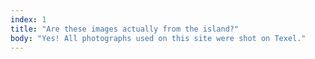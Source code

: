 ```yaml
---
index: 1
title: "Are these images actually from the island?"
body: "Yes! All photographs used on this site were shot on Texel."
---
```

